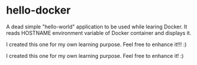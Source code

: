 # hello-docker
A dead simple "hello-world" application to be used while learing Docker. It reads HOSTNAME environment variable of Docker container and displays it. 

I created this one for my own learning purpose. Feel free to enhance it!!! :)

I created this one for my own learning purpose. Feel free to enhance it! :)
